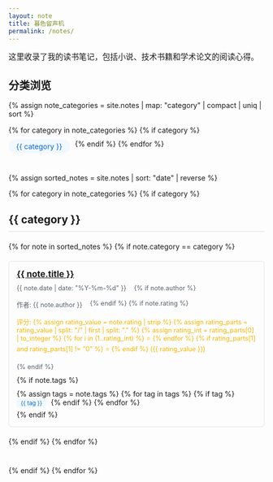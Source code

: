 ```yaml
---
layout: note
title: 暮色留声机
permalink: /notes/
---
```


<div class="notes-page">
  <p class="notes-intro">这里收录了我的读书笔记，包括小说、技术书籍和学术论文的阅读心得。</p>
  
  <div class="note-categories">
    <h2>分类浏览</h2>
    {% assign note_categories = site.notes | map: "category" | compact | uniq | sort %}
    <div class="category-buttons">
      {% for category in note_categories %}
        {% if category %}
          <a href="#{{ category | slugify }}" class="category-button">{{ category }}</a>
        {% endif %}
      {% endfor %}
    </div>
  </div>
  
  {% assign sorted_notes = site.notes | sort: "date" | reverse %}
  
  {% for category in note_categories %}
    {% if category %}
      <div class="note-category" id="{{ category | slugify }}">
        <h2 class="category-name">{{ category }}</h2>
        <div class="note-list">
          {% for note in sorted_notes %}
            {% if note.category == category %}
              <div class="note-item">
                <h3 class="note-title">
                  <a href="{{ note.url | relative_url }}">{{ note.title }}</a>
                </h3>
                <div class="note-meta">
                  <span class="note-date">{{ note.date | date: "%Y-%m-%d" }}</span>
                  {% if note.author %}
                    <span class="note-author">作者: {{ note.author }}</span>
                  {% endif %}
                  {% if note.rating %}
                    <span class="note-rating">
                      评分: 
                      {% assign rating_value = note.rating | strip %}
                      {% assign rating_parts = rating_value | split: "/" | first | split: "." %}
                      {% assign rating_int = rating_parts[0] | to_integer %}
                      {% for i in (1..rating_int) %}
                        ⭐
                      {% endfor %}
                      {% if rating_parts[1] and rating_parts[1] != "0" %}
                        ⭐️
                      {% endif %}
                      ({{ rating_value }})
                    </span>
                  {% endif %}
                </div>
                {% if note.tags %}
                  <div class="note-tags">
                    {% assign tags = note.tags %}
                    {% for tag in tags %}
                      {% if tag %}
                        <span class="note-tag">{{ tag }}</span>
                      {% endif %}
                    {% endfor %}
                  </div>
                {% endif %}
              </div>
            {% endif %}
          {% endfor %}
        </div>
      </div>
    {% endif %}
  {% endfor %}
</div>

<style>
  .notes-intro {
    margin-bottom: 30px;
    font-size: 1.1em;
  }
  
  .note-categories {
    margin-bottom: 40px;
  }
  
  .category-buttons {
    display: flex;
    flex-wrap: wrap;
    gap: 10px;
    margin-top: 15px;
  }
  
  .category-button {
    display: inline-block;
    padding: 5px 15px;
    background-color: #f1f8ff;
    color: #0366d6;
    border-radius: 20px;
    text-decoration: none;
    transition: background-color 0.2s;
  }
  
  .category-button:hover {
    background-color: #dbeeff;
    text-decoration: none;
  }
  
  .note-category {
    margin-bottom: 40px;
  }
  
  .category-name {
    border-bottom: 2px solid #eaecef;
    padding-bottom: 10px;
    margin-bottom: 20px;
  }
  
  .note-list {
    display: grid;
    grid-template-columns: repeat(auto-fill, minmax(300px, 1fr));
    gap: 20px;
  }
  
  .note-item {
    padding: 15px;
    border: 1px solid #e1e4e8;
    border-radius: 6px;
    transition: transform 0.2s, box-shadow 0.2s;
  }
  
  .note-item:hover {
    transform: translateY(-3px);
    box-shadow: 0 5px 15px rgba(0,0,0,0.1);
  }
  
  .note-title {
    margin-top: 0;
    margin-bottom: 10px;
    font-size: 1.2em;
  }
  
  .note-meta {
    display: flex;
    flex-wrap: wrap;
    gap: 15px;
    margin-bottom: 10px;
    font-size: 0.9em;
    color: #586069;
  }
  
  .note-tags {
    margin-top: 10px;
  }
  
  .note-tag {
    display: inline-block;
    padding: 2px 8px;
    font-size: 0.8em;
    background-color: #f1f8ff;
    color: #0366d6;
    border-radius: 3px;
    margin-right: 5px;
    margin-bottom: 5px;
  }
  
  .note-rating {
    color: #f8b400;
  }
</style>